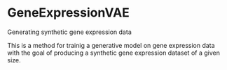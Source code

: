 # GeneExpressionVAE
Generating synthetic gene expression data

This is a method for trainig a generative model on gene expression data with the goal of producing a synthetic gene expression dataset of a given size. 
